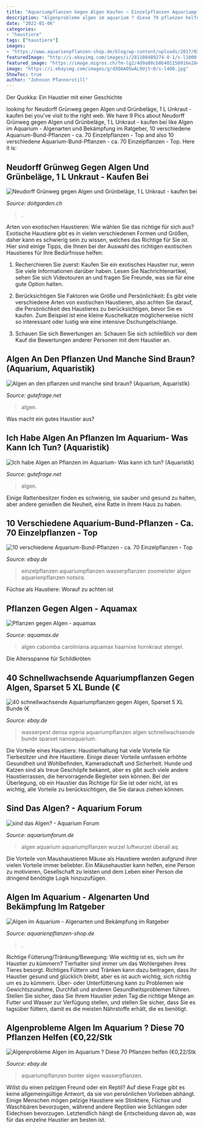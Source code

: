 ```yaml
---
title: "Aquariumpflanzen Gegen Algen Kaufen ~ Einzelpflanzen Aquariumpflanzen Wasserpflanzen Zoomeister Algen Aquarienpflanzen Notsira"
description: "Algenprobleme algen im aquarium ? diese 70 pflanzen helfen (€0,22/stk"
date: "2022-01-06"
categories:
- "haustiere"
tags: ["haustiere"]
images:
- "https://www.aquarienpflanzen-shop.de/blog/wp-content/uploads/2017/03/algen-aquarium.jpg"
featuredImage: "http://i.ebayimg.com/images/i/281108489274-0-1/s-l1000.jpg"
featured_image: "https://image.migros.ch/fm-lg2/4d9a08cb0b401150916e28c12061a82e2acb0375/neudorff-gruenweg-gegen-algen-und-gruenbelaege-1-l-unkraut.jpg"
image: "https://i.ebayimg.com/images/g/dXQAAOSwAL9Ujt~0/s-l400.jpg"
ShowToc: true
author: "Johnson Pfannerstill"
---
```



Der Quokka: Ein Haustier mit einer Geschichte

	

		
looking for Neudorff Grünweg gegen Algen und Grünbeläge, 1 L Unkraut - kaufen bei you've visit to the right web. We have 9 Pics about Neudorff Grünweg gegen Algen und Grünbeläge, 1 L Unkraut - kaufen bei like Algen im Aquarium - Algenarten und Bekämpfung im Ratgeber, 10 verschiedene Aquarium-Bund-Pflanzen - ca. 70 Einzelpflanzen - Top and also 10 verschiedene Aquarium-Bund-Pflanzen - ca. 70 Einzelpflanzen - Top. Here it is:
		
    
## Neudorff Grünweg Gegen Algen Und Grünbeläge, 1 L Unkraut - Kaufen Bei

<img loading=lazy src="https://image.migros.ch/fm-lg2/4d9a08cb0b401150916e28c12061a82e2acb0375/neudorff-gruenweg-gegen-algen-und-gruenbelaege-1-l-unkraut.jpg" onerror="this.onerror=null;this.src='https://tse4.mm.bing.net/th?id=OIP.5dd1rqxsRxZVJqcRzRkNvwAAAA&amp;pid=15.1';" alt="Neudorff Grünweg gegen Algen und Grünbeläge, 1 L Unkraut - kaufen bei">

_Source: doitgarden.ch_

>. 

	

Arten von exotischen Haustieren: Wie wählen Sie das richtige für sich aus?
Exotische Haustiere gibt es in vielen verschiedenen Formen und Größen, daher kann es schwierig sein zu wissen, welches das Richtige für Sie ist. Hier sind einige Tipps, die Ihnen bei der Auswahl des richtigen exotischen Haustieres für Ihre Bedürfnisse helfen:
1. Recherchieren Sie zuerst: Kaufen Sie ein exotisches Haustier nur, wenn Sie viele Informationen darüber haben. Lesen Sie Nachrichtenartikel, sehen Sie sich Videotouren an und fragen Sie Freunde, was sie für eine gute Option halten.

2. Berücksichtigen Sie Faktoren wie Größe und Persönlichkeit: Es gibt viele verschiedene Arten von exotischen Haustieren, also achten Sie darauf, die Persönlichkeit des Haustieres zu berücksichtigen, bevor Sie es kaufen. Zum Beispiel ist eine kleine Kuschelkatze möglicherweise nicht so interessant oder lustig wie eine intensive Dschungelschlange.

3. Schauen Sie sich Bewertungen an: Schauen Sie sich schließlich vor dem Kauf die Bewertungen anderer Personen mit dem Haustier an.

    
## Algen An Den Pflanzen Und Manche Sind Braun? (Aquarium, Aquaristik)

<img loading=lazy src="https://images.gutefrage.net/media/fragen/bilder/algen-an-den-pflanzen-und-manche-sind-braun/1_big.jpg?v=1414955789000" onerror="this.onerror=null;this.src='https://tse4.mm.bing.net/th?id=OIP.T5JxhO-W9DCnLZ_w-fF5PgHaHa&amp;pid=15.1';" alt="Algen an den pflanzen und manche sind braun? (Aquarium, Aquaristik)">

_Source: gutefrage.net_

>algen. 

	

Was macht ein gutes Haustier aus?

    
## Ich Habe Algen An Pflanzen Im Aquarium- Was Kann Ich Tun? (Aquaristik)

<img loading=lazy src="https://images.gutefrage.net/media/fragen/bilder/algen-an-pflanzen-im-aquarium--was-tun/0_original.jpg?v=1436379009000" onerror="this.onerror=null;this.src='https://tse3.mm.bing.net/th?id=OIP.6V08-Q5bYEw_-kRKxR3-ygHaHa&amp;pid=15.1';" alt="Ich habe Algen an Pflanzen im Aquarium- Was kann ich tun? (Aquaristik)">

_Source: gutefrage.net_

>algen. 

	

Einige Rattenbesitzer finden es schwierig, sie sauber und gesund zu halten, aber andere genießen die Neuheit, eine Ratte in ihrem Haus zu haben.

    
## 10 Verschiedene Aquarium-Bund-Pflanzen - Ca. 70 Einzelpflanzen - Top

<img loading=lazy src="http://i.ebayimg.com/images/i/281108489274-0-1/s-l1000.jpg" onerror="this.onerror=null;this.src='https://tse4.mm.bing.net/th?id=OIP.xVU_qxWYf5p9xkpmlRRsmAHaFj&amp;pid=15.1';" alt="10 verschiedene Aquarium-Bund-Pflanzen - ca. 70 Einzelpflanzen - Top">

_Source: ebay.de_

>einzelpflanzen aquariumpflanzen wasserpflanzen zoomeister algen aquarienpflanzen notsira. 

	

Füchse als Haustiere: Worauf zu achten ist

    
## Pflanzen Gegen Algen - Aquamax

<img loading=lazy src="http://aquamax.de/files/aquamax/algen/aquarium/pflanzengegenalgen/Cabomba_caroliniana_kl.jpg" onerror="this.onerror=null;this.src='https://tse1.mm.bing.net/th?id=OIP.9RCsSR7N362Cln6VluZzAAAAAA&amp;pid=15.1';" alt="Pflanzen gegen Algen - aquamax">

_Source: aquamax.de_

>algen cabomba caroliniana aquamax haarnixe hornkraut stengel. 

	

Die Altersspanne für Schildkröten

    
## 40 Schnellwachsende Aquariumpflanzen Gegen Algen, Sparset 5 XL Bunde (€

<img loading=lazy src="https://nanoaquarium.net/ebay/bilder/6_0.jpg" onerror="this.onerror=null;this.src='https://tse4.mm.bing.net/th?id=OIP.fYhq5Wo5E2L_gmKM4OGItAHaFj&amp;pid=15.1';" alt="40 schnellwachsende Aquariumpflanzen gegen Algen, Sparset 5 XL Bunde (€">

_Source: ebay.de_

>wasserpest densa egeria aquariumpflanzen algen schnellwachsende bunde sparset nanoaquarium. 

	

Die Vorteile eines Haustiers:
Haustierhaltung hat viele Vorteile für Tierbesitzer und ihre Haustiere. Einige dieser Vorteile umfassen erhöhte Gesundheit und Wohlbefinden, Kameradschaft und Sicherheit. Hunde und Katzen sind als treue Geschöpfe bekannt, aber es gibt auch viele andere Haustierrassen, die hervorragende Begleiter sein können. Bei der Überlegung, ob ein Haustier das Richtige für Sie ist oder nicht, ist es wichtig, alle Vorteile zu berücksichtigen, die Sie daraus ziehen können.

    
## Sind Das Algen? - Aquarium Forum

<img loading=lazy src="https://www.aquariumforum.de/gallery/files/5/5/6/6/1/aquariumpflanzen_053-med.jpg" onerror="this.onerror=null;this.src='https://tse4.mm.bing.net/th?id=OIP.-Aa4iViSma5XmmVEd6tkwQHaE7&amp;pid=15.1';" alt="sind das Algen? - Aquarium Forum">

_Source: aquariumforum.de_

>algen aquarium aquariumpflanzen wurzel luftwurzel überall aq. 

	

Die Vorteile von Maushaustieren
Mäuse als Haustiere werden aufgrund ihrer vielen Vorteile immer beliebter. Ein Mäusehaustier kann helfen, eine Person zu motivieren, Gesellschaft zu leisten und dem Leben einer Person die dringend benötigte Logik hinzuzufügen.

    
## Algen Im Aquarium - Algenarten Und Bekämpfung Im Ratgeber

<img loading=lazy src="https://www.aquarienpflanzen-shop.de/blog/wp-content/uploads/2017/03/algen-aquarium.jpg" onerror="this.onerror=null;this.src='https://tse2.mm.bing.net/th?id=OIP.5GX1WBKoy52PWfj2xLgsSgHaE8&amp;pid=15.1';" alt="Algen im Aquarium - Algenarten und Bekämpfung im Ratgeber">

_Source: aquarienpflanzen-shop.de_

>. 

	

Richtige Fütterung/Tränkung/Bewegung: Wie wichtig ist es, sich um Ihr Haustier zu kümmern?
Tierhalter sind immer um das Wohlergehen ihres Tieres besorgt. Richtiges Füttern und Tränken kann dazu beitragen, dass Ihr Haustier gesund und glücklich bleibt, aber es ist auch wichtig, sich richtig um es zu kümmern. Über- oder Unterfütterung kann zu Problemen wie Gewichtszunahme, Durchfall und anderen Gesundheitsproblemen führen. Stellen Sie sicher, dass Sie Ihrem Haustier jeden Tag die richtige Menge an Futter und Wasser zur Verfügung stellen, und stellen Sie sicher, dass Sie es tagsüber füttern, damit es die meisten Nährstoffe erhält, die es benötigt.

    
## Algenprobleme Algen Im Aquarium ? Diese 70 Pflanzen Helfen (€0,22/Stk

<img loading=lazy src="https://i.ebayimg.com/images/g/dXQAAOSwAL9Ujt~0/s-l400.jpg" onerror="this.onerror=null;this.src='https://tse3.mm.bing.net/th?id=OIP.VEsEJtrZjbezsb5B3ISFDAAAAA&amp;pid=15.1';" alt="Algenprobleme Algen im Aquarium ? Diese 70 Pflanzen helfen (€0,22/Stk">

_Source: ebay.de_

>aquariumpflanzen bunter algen wasserpflanzen. 

	

Willst du einen pelzigen Freund oder ein Reptil?
Auf diese Frage gibt es keine allgemeingültige Antwort, da sie von persönlichen Vorlieben abhängt. Einige Menschen mögen pelzige Haustiere wie Stinktiere, Füchse und Waschbären bevorzugen, während andere Reptilien wie Schlangen oder Eidechsen bevorzugen. Letztendlich hängt die Entscheidung davon ab, was für das einzelne Haustier am besten ist.

